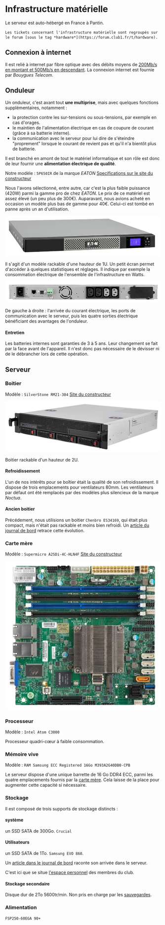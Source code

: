 Infrastructure matérielle
=========================

Le serveur est auto-hébergé en France à Pantin.

```{admonition} Voir aussi
Les tickets concernant l'infrastructure matérielle sont regroupés sur le forum [sous le tag *hardware*](https://forum.club1.fr/t/hardware).
```

Connexion à internet
--------------------

Il est relié à internet par fibre optique
avec des débits moyens de [200Mb/s en montant et 500Mb/s en descendant](https://www.nperf.com/fr/r/338260996-nDOmVdkc).
La connexion internet est fournie par *Bouygues Telecom*.


Onduleur
--------

Un onduleur, c'est avant tout **une multiprise**,
mais avec quelques fonctions supplémentaires, notamment :

- la protection contre les sur-tensions ou sous-tensions, par exemple en cas d'orages.
- le maintien de l'alimentation électrique en cas de coupure de courant
  (grâce à sa batterie interne).
- la communication avec le serveur pour lui dire de s'éteindre "proprement"
  lorsque le courant de revient pas et qu'il n'a bientôt plus de batterie.

Il est branché en amont de tout le matériel informatique et
son rôle est donc de leur fournir une **alimentation électrique de qualité**.

Notre modèle : `5P650IR` de la marque *EATON*
[Specifications sur le site du constructeur](https://www.eaton.com/fr/fr-fr/skuPage.5P650IR.specifications.html)

Nous l'avons sélectionné, entre autre,
car c'est la plus faible puissance (420W) parmi la gamme pro de chez *EATON*.
Le prix de ce matériel est assez élevé (un peu plus de 300€).
Auparavant, nous avions acheté en occasion un modèle plus bas de gamme pour 40€.
Celui-ci est tombé en panne après un an d'utilisation.

![Face avant de l'onduleur](infrastructure-materielle/eaton-5p650ir-face.png)

Il s'agit d'un modèle rackable d'une hauteur de 1U.
Un petit écran permet d'accéder à quelques statistiques et réglages.
Il indique par exemple la consommation électrique de l'ensemble de l'infrastructure en Watts.


![Face arrière de l'onduleur](infrastructure-materielle/eaton-5p650ir-dos.png)

De gauche à droite : l'arrivée du courant électrique,
les ports de communication avec le serveur,
puis les quatre sorties électrique bénéficiant des avantages de l'onduleur.

#### Entretien

Les batteries internes sont garanties de 3 à 5 ans.
Leur changement se fait par la face avant de l'appareil.
Il n'est donc pas nécessaire de le dévisser ni de le débrancher lors de cette opération.



Serveur
-------


### Boitier

Modèle : `SilverStone RM21-304`
[Site du constructeur](https://www.silverstonetek.com/fr/product/info/server-nas/RM21-304/)

![vue en perspective du boitier](infrastructure-materielle/rm21-304-face.png)

Boitier rackable d'un hauteur de 2U.

#### Refroidissement

L'un de nos intérêts pour se boîtier était la qualité de son refroidissement.
Il dispose de trois emplacements pour ventilateurs 80mm.
Les ventilateurs par défaut ont été remplacés par des modèles plus silencieux de la marque *Noctua*.


#### Ancien boitier


Précédement, nous utilisions un boitier `Chenbro ES34169`, qui était plus compact,
mais n'était pas rackable et moins bien refroidi.
Un [article du journal de bord](https://club1.fr/nouveau-boitier) retrace cette évolution.

### Carte mère

Modèle : `Supermicro A2SDi-4C-HLN4F`
[Site du constructeur](https://www.supermicro.com/en/products/motherboard/A2SDi-4C-HLN4F)

![carte mère vue du dessus](infrastructure-materielle/carte-mere.png)

### Processeur

Modèle : `Intel Atom C3000`

Processeur quadri-c&oelig;ur à faible consommation.

### Mémoire vive

Modèle : `RAM Samsung ECC Registered 16Go M393A2G40DB0-CPB`

Le serveur dispose d'une unique barrette de 16 Go DDR4 ECC,
parmi les quatre emplacements fournis par la [carte mère](#carte-mère).
Cela laisse de la place pour augmenter cette capacité si nécessaire.


### Stockage

Il est composé de trois supports de stockage distincts :

#### système

un SSD SATA de 300Go. `Crucial`

#### Utilisateurs

un SSD SATA de 1To. `Samsung EVO 860`.

Un [article dans le journal de bord](https://club1.fr/ssd-home) raconte son arrivée dans le serveur.

C'est ici que se situe [l'espace personnel](/info/espace-personnel.md) des membres du club.

#### Stockage secondaire

Disque dur de 2To 5600tr/min. Non pris en charge par les [sauvegardes](./general.md#sauvegardes).

### Alimentation

`FSP250-60EGA 90+`


